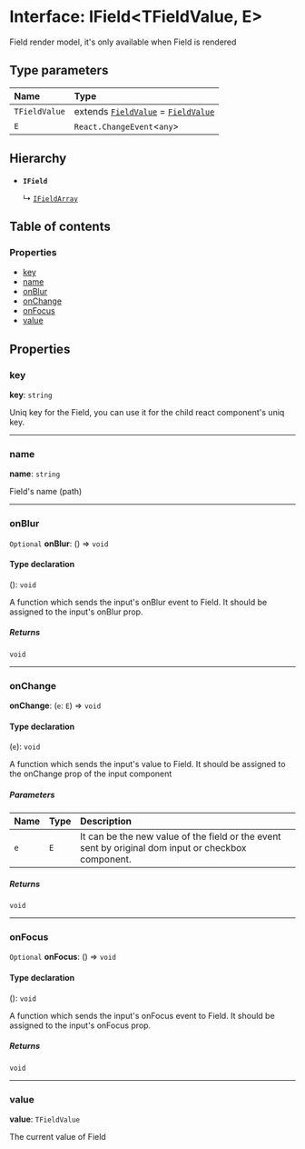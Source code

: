 # Interface: IField\<TFieldValue, E>

Field render model, it's only available when Field is rendered

## Type parameters

| Name | Type |
| :------ | :------ |
| `TFieldValue` | extends [`FieldValue`](/auto-docs/form/types/FieldValue.md) = [`FieldValue`](/auto-docs/form/types/FieldValue.md) |
| `E` | `React.ChangeEvent`<`any`> | `TFieldValue` |

## Hierarchy

* **`IField`**

  ↳ [`IFieldArray`](/auto-docs/form/interfaces/IFieldArray.md)

## Table of contents

### Properties

* [key](/auto-docs/form/interfaces/IField.md#key)
* [name](/auto-docs/form/interfaces/IField.md#name)
* [onBlur](/auto-docs/form/interfaces/IField.md#onblur)
* [onChange](/auto-docs/form/interfaces/IField.md#onchange)
* [onFocus](/auto-docs/form/interfaces/IField.md#onfocus)
* [value](/auto-docs/form/interfaces/IField.md#value)

## Properties

### key

**key**: `string`

Uniq key for the Field, you can use it for the child react component's uniq key.

***

### name

**name**: `string`

Field's name (path)

***

### onBlur

`Optional` **onBlur**: () => `void`

#### Type declaration

(): `void`

A function which sends the input's onBlur event to Field. It should be assigned to the input's onBlur prop.

##### Returns

`void`

***

### onChange

**onChange**: (`e`: `E`) => `void`

#### Type declaration

(`e`): `void`

A function which sends the input's value to Field.
It should be assigned to the onChange prop of the input component

##### Parameters

| Name | Type | Description |
| :------ | :------ | :------ |
| `e` | `E` | It can be the new value of the field or the event sent by original dom input or checkbox component. |

##### Returns

`void`

***

### onFocus

`Optional` **onFocus**: () => `void`

#### Type declaration

(): `void`

A function which sends the input's onFocus event to Field. It should be assigned to the input's onFocus prop.

##### Returns

`void`

***

### value

**value**: `TFieldValue`

The current value of Field

